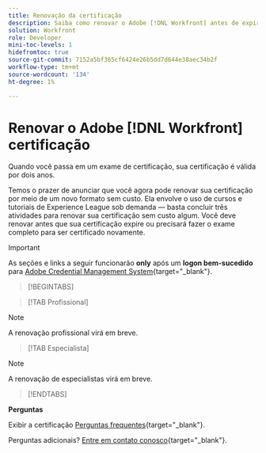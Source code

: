 ```yaml
---
title: Renovação da certificação
description: Saiba como renovar o Adobe [!DNL Workfront] antes de expirar.
solution: Workfront
role: Developer
mini-toc-levels: 1
hidefromtoc: true
source-git-commit: 7152a5bf365cf6424e26b5dd7d644e38aec34b2f
workflow-type: tm+mt
source-wordcount: '134'
ht-degree: 1%

---
```


# Renovar o Adobe [!DNL Workfront] certificação

Quando você passa em um exame de certificação, sua certificação é válida por dois anos.

Temos o prazer de anunciar que você agora pode renovar sua certificação por meio de um novo formato sem custo. Ela envolve o uso de cursos e tutoriais de Experience League sob demanda — basta concluir três atividades para renovar sua certificação sem custo algum. Você deve renovar antes que sua certificação expire ou precisará fazer o exame completo para ser certificado novamente.

>[!IMPORTANT]
>
>As seções e links a seguir funcionarão **only** após um **logon bem-sucedido** para [Adobe Credential Management System](http://www.certmetrics.com/adobe){target="_blank"}.

>[!BEGINTABS]

>[!TAB Profissional]

>[!NOTE]
>
>A renovação profissional virá em breve.

>[!TAB Especialista]

>[!NOTE]
>
>A renovação de especialistas virá em breve.

>[!ENDTABS]

**Perguntas**

Exibir a certificação [Perguntas frequentes](https://experienceleague.adobe.com/docs/certification/certification/faq.html?lang=en){target="_blank"}.

Perguntas adicionais? [Entre em contato conosco](mailto:certif@adobe.com){target="_blank"}.
